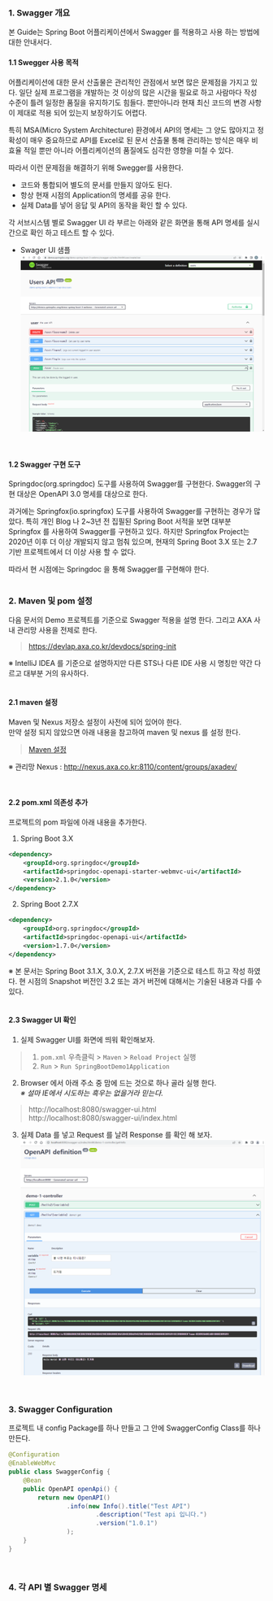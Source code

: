 ### 1. Swagger 개요
본 Guide는 Spring Boot  어플리케이션에서 Swagger 를 적용하고 사용 하는 방법에 대한 안내서다.  

#### 1.1 Swegger 사용 목적  
어플리케이션에 대한 문서 산출물은 관리적인 관점에서 보면 많은 문제점을 가지고 있다. 일단 실제 프로그램을 개발하는 것 이상의 많은 시간을 필요로 하고 사람마다 작성 수준이 틀려 일정한 품질을 유지하기도 힘들다. 뿐만아니라 현재 최신 코드의 변경 사항이 제대로 적용 되어 있는지 보장하기도 어렵다.  

특히 MSA(Micro System Architecture) 환경에서 API의 명세는 그 양도 많아지고 정확성이 매우 중요하므로 API를 Excel로 된 문서 산출물 통해 관리하는 방식은 매우 비효율 적일 뿐만 아니라 어플리케이션의 품질에도 심각한 영향을 미칠 수 있다.

따라서 이런 문제점을 해결하기 위해 Swegger를 사용한다.  

- 코드와 통합되어 별도의 문서를 만들지 않아도 된다.  
- 항상 현재 시점의 Application의 명세를 공유 한다.   
- 실제 Data를 넣어 응답 및 API의 동작을 확인 할 수 있다.   

각 서브시스템 별로 Swagger UI 라 부르는 아래와 같은 화면을 통해 API 명세를 실시간으로 확인 하고 테스트 할 수 있다.    

- Swager UI 샘플  
![Springdoc Demo](./images/springdoc-demo.png)  
<br>

#### 1.2 Swagger 구현 도구
Springdoc(org.springdoc) 도구를 사용하여 Swagger를 구현한다. Swagger의 구현 대상은 OpenAPI 3.0 명세를 대상으로 한다.     

과거에는 Springfox(io.springfox) 도구를 사용하여 Swagger를 구현하는 경우가 많았다. 특히 개인 Blog 나 2~3년 전 집필된 Spring Boot 서적을 보면 대부분 Springfox 를 사용하여 Swagger를 구현하고 있다. 하지만 Springfox Project는 2020년 이후 더 이상 개발되지 않고 멈춰 있으며, 현재의 Spring Boot 3.X 또는 2.7 기반 프로젝트에서 더 이상 사용 할 수 없다.  

따라서 현 시점에는 Springdoc 을 통해 Swagger를 구현해야 한다.   
<br>

### 2. Maven 및 pom 설정
다음 문서의 Demo 프로젝트를 기준으로 Swagger 적용을 설명 한다. 그리고 AXA 사내 관리망 사용을 전제로 한다.    
> https://devlap.axa.co.kr/devdocs/spring-init  

※ IntelliJ IDEA 를 기준으로 설명하지만 다른 STS나 다른 IDE 사용 시 명칭만 약간 다르고 대부분 거의 유사하다.   
<br>

#### 2.1 maven 설정
Maven 및 Nexus 저장소 설정이 사전에 되어 있어야 한다.   
만약 설정 되지 않았으면 아래 내용을 참고하여 maven 및 nexus 를 설정 한다.  
> [Maven 설정](https://devlap.axa.co.kr/devdocs/spring-init/#21-maven)  

※ 관리망 Nexus : http://nexus.axa.co.kr:8110/content/groups/axadev/

<br>

#### 2.2 pom.xml 의존성 추가
프로젝트의  pom 파일에 아래 내용을 추가한다.  

1. Spring Boot 3.X
```xml
<dependency>
    <groupId>org.springdoc</groupId>
    <artifactId>springdoc-openapi-starter-webmvc-ui</artifactId>
    <version>2.1.0</version>
</dependency>
```
2. Spring Boot 2.7.X
```xml
<dependency>
    <groupId>org.springdoc</groupId>
    <artifactId>springdoc-openapi-ui</artifactId>
    <version>1.7.0</version>
</dependency>
```

※ 본 문서는 Spring Boot 3.1.X, 3.0.X, 2.7.X 버전을 기준으로 테스트 하고 작성 하였다. 현 시점의  Snapshot 버전인 3.2 또는 과거 버전에 대해서는 기술된 내용과 다를 수 있다.  
<br>

#### 2.3 Swagger UI 확인
1. 실제 Swagger UI를 화면에 띄워 확인해보자.    
 > 1.  `pom.xml` 우측클릭 > `Maven` > `Reload Project`  실행
 > 2. `Run` > `Run SpringBootDemo1Application`     

2. Browser 에서 아래 주소 중 맘에 드는 것으로 하나 골라 실행 한다.  
*※ 설마 IE에서 시도하는 흑우는 없을거라 믿는다.*   
> http://localhost:8080/swagger-ui.html  
> http://localhost:8080/swagger-ui/index.html  

3. 실제 Data 를 넣고 Request 를 날려 Response 를 확인 해 보자.  
![Swagger UI](./images/swagger-ui.png)

<br>

### 3. Swagger Configuration

프로젝트 내 config Package를 하나 만들고 그 안에 SwaggerConfig Class를 하나 만든다.  

```java
@Configuration
@EnableWebMvc
public class SwaggerConfig {
    @Bean
    public OpenAPI openApi() {
        return new OpenAPI()
                .info(new Info().title("Test API")
                        .description("Test api 입니다.")
                        .version("1.0.1")
                );
    }
}
```


<br>

### 4. 각 API 별 Swagger 명세


